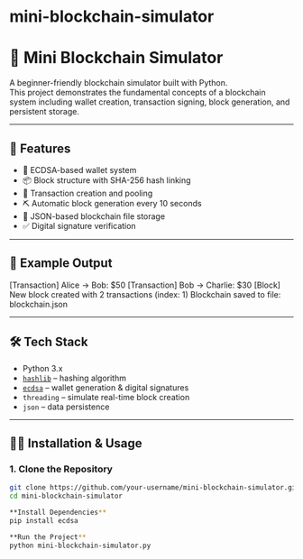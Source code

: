 # mini-blockchain-simulator

# 🧱 Mini Blockchain Simulator

A beginner-friendly blockchain simulator built with Python.  
This project demonstrates the fundamental concepts of a blockchain system including wallet creation, transaction signing, block generation, and persistent storage.

---

## 🚀 Features

- 🔐 ECDSA-based wallet system
- 📦 Block structure with SHA-256 hash linking
- 🧾 Transaction creation and pooling
- ⛏ Automatic block generation every 10 seconds
- 💾 JSON-based blockchain file storage
- ✅ Digital signature verification

---

## 📸 Example Output
[Transaction] Alice → Bob: $50 [Transaction] Bob → Charlie: $30 [Block] New block created with 2 transactions (index: 1) Blockchain saved to file: blockchain.json


---

## 🛠 Tech Stack

- Python 3.x
- [`hashlib`](https://docs.python.org/3/library/hashlib.html) – hashing algorithm
- [`ecdsa`](https://pypi.org/project/ecdsa/) – wallet generation & digital signatures
- `threading` – simulate real-time block creation
- `json` – data persistence

---

## 🧑‍💻 Installation & Usage

### 1. Clone the Repository

```bash
git clone https://github.com/your-username/mini-blockchain-simulator.git
cd mini-blockchain-simulator

**Install Dependencies**
pip install ecdsa

**Run the Project**
python mini-blockchain-simulator.py




